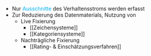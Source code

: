 - Nur <span style="color:rgb(0, 176, 240)">Ausschnitte</span> des Verhaltensstroms werden erfasst
- Zur Reduzierung des Datenmaterials, Nutzung von 
	- Live Fixierung
		- [[Zeichensysteme]]
		- [[Kategoriensysteme]]
	- Nachträgliche Fixierung
		- [[Rating- & Einschätzungsverfahren]]